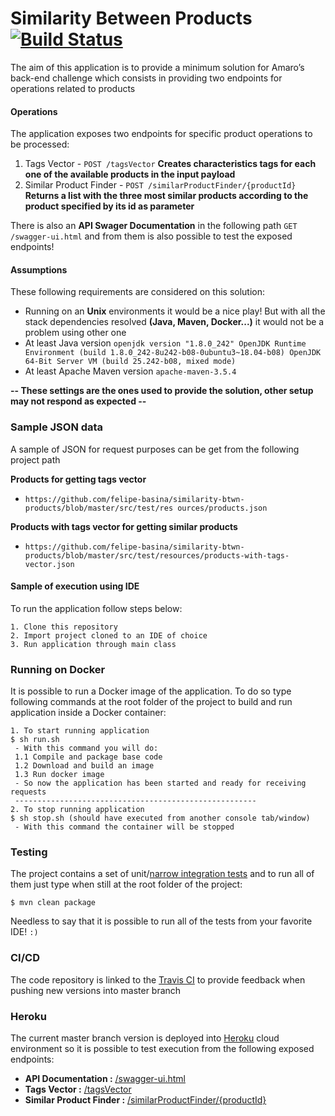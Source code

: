 # Similarity Between Products [![Build Status](https://travis-ci.org/felipe-basina/similarity-btwn-products.svg?branch=master)](https://travis-ci.org/felipe-basina/similarity-btwn-products)
The aim of this application is to provide a minimum solution for Amaro’s back-end challenge which consists in providing two endpoints for operations related to products

#### Operations
The application exposes two endpoints for specific product operations to be processed:
  1. Tags Vector - `POST /tagsVector`
**Creates characteristics tags for each one of the available products in the input payload**
  2. Similar Product Finder - `POST /similarProductFinder/{productId}`
**Returns a list with the three most similar products according to the product specified by its id as parameter**

There is also an **API Swager Documentation** in the following path `GET /swagger-ui.html` and from them is also possible to test the exposed endpoints!

#### Assumptions
These following requirements are considered on this solution:
* Running on an **Unix** environments it would be a nice play! But with all the stack dependencies resolved **(Java, Maven, Docker...)** it would not be a problem using other one
* At least Java version `openjdk version "1.8.0_242"
OpenJDK Runtime Environment (build 1.8.0_242-8u242-b08-0ubuntu3~18.04-b08)
OpenJDK 64-Bit Server VM (build 25.242-b08, mixed mode)`
* At least Apache Maven version `apache-maven-3.5.4`

**-- These settings are the ones used to provide the solution, other setup may not respond as expected --**

### Sample JSON data
A sample of JSON for request purposes can be get from the following project path

**Products for getting tags vector**
- `https://github.com/felipe-basina/similarity-btwn-products/blob/master/src/test/res
ources/products.json`

**Products with tags vector for getting similar products**
- `https://github.com/felipe-basina/similarity-btwn-products/blob/master/src/test/resources/products-with-tags-vector.json`


#### Sample of execution using IDE
To run the application follow steps below:
```
1. Clone this repository
2. Import project cloned to an IDE of choice
3. Run application through main class 
```

### Running on Docker
It is possible to run a Docker image of the application. To do so type following commands at the root folder of the project to build and run application inside a Docker container:
```
1. To start running application
$ sh run.sh
 - With this command you will do:
 1.1 Compile and package base code
 1.2 Download and build an image
 1.3 Run docker image
 - So now the application has been started and ready for receiving requests
 ------------------------------------------------------
2. To stop running application
$ sh stop.sh (should have executed from another console tab/window)
 - With this command the container will be stopped
```

### Testing
The project contains a set of unit/[narrow integration tests](https://martinfowler.com/bliki/IntegrationTest.html) and to run all of them just type when still at the root folder of the project:
```
$ mvn clean package
```
Needless to say that it is possible to run all of the tests from your favorite IDE! `:)`

### CI/CD
The code repository is linked to the [Travis CI](https://travis-ci.org/) to provide feedback when pushing new versions into master branch

### Heroku
The current master branch version is deployed into [Heroku](https://dashboard.heroku.com/) cloud environment so it is possible to test execution from the following exposed endpoints:
 * **API Documentation :** [/swagger-ui.html](https://amaro-challenge.herokuapp.com/swagger-ui.html)
 * **Tags Vector :**  [/tagsVector](https://amaro-challenge.herokuapp.com/tagsVector)
 * **Similar Product Finder :** [/similarProductFinder/{productId}](https://amaro-challenge.herokuapp.com/similarProductFinder/)
